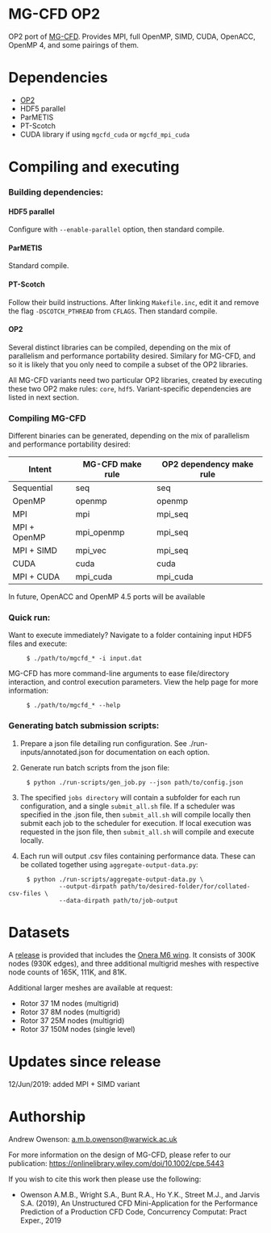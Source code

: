 MG-CFD OP2
==========================================

OP2 port of [MG-CFD](https://github.com/warwick-hpsc/MG-CFD-app-plain). Provides MPI, full OpenMP, SIMD, CUDA, OpenACC, OpenMP 4, and some pairings of them.

Dependencies
==========================================

* [OP2](https://github.com/OP-DSL/OP2-Common)
* HDF5 parallel
* ParMETIS
* PT-Scotch
* CUDA library if using `mgcfd_cuda` or `mgcfd_mpi_cuda`

Compiling and executing
==========================================

### Building dependencies:

#### HDF5 parallel
Configure with `--enable-parallel` option, then standard compile.

#### ParMETIS
Standard compile.

#### PT-Scotch
Follow their build instructions. After linking `Makefile.inc`, edit it and remove the flag `-DSCOTCH_PTHREAD` from `CFLAGS`. Then standard compile.

#### OP2
Several distinct libraries can be compiled, depending on the mix of parallelism and performance portability desired. Similary for MG-CFD, and so it is likely that you only need to compile a subset of the OP2 libraries. 

All MG-CFD variants need two particular OP2 libraries, created by executing these two OP2 make rules: `core`, `hdf5`. Variant-specific dependencies are listed in next section.

### Compiling MG-CFD

Different binaries can be generated, depending on the mix of parallelism and performance portability desired:

Intent | MG-CFD make rule | OP2 dependency make rule
------ | --------- | -----------------------------
Sequential | seq | seq
OpenMP | openmp | openmp
MPI | mpi | mpi_seq
MPI + OpenMP | mpi_openmp | mpi_seq
MPI + SIMD | mpi_vec | mpi_seq
CUDA | cuda | cuda
MPI + CUDA | mpi_cuda | mpi_cuda

In future, OpenACC and OpenMP 4.5 ports will be available

### Quick run:

Want to execute immediately? Navigate to a folder containing input HDF5 files and execute:

```Shell
     $ ./path/to/mgcfd_* -i input.dat
```

MG-CFD has more command-line arguments to ease file/directory interaction, and control execution parameters. View the help page for more information:

```Shell
     $ ./path/to/mgcfd_* --help
```

### Generating batch submission scripts:

1) Prepare a json file detailing run configuration. See ./run-inputs/annotated.json for documentation on each option. 

2) Generate run batch scripts from the json file:

```Shell
     $ python ./run-scripts/gen_job.py --json path/to/config.json
```
     
3) The specified `jobs directory` will contain a subfolder for each run configuration, and a single `submit_all.sh` file. If a scheduler was specified in the .json file, then `submit_all.sh` will compile locally then submit each job to the scheduler for execution. If local execution was requested in the json file, then `submit_all.sh` will compile and execute locally. 

4) Each run will output .csv files containing performance data. These can be collated together using `aggregate-output-data.py`:

```Shell
     $ python ./run-scripts/aggregate-output-data.py \ 
              --output-dirpath path/to/desired-folder/for/collated-csv-files \
              --data-dirpath path/to/job-output
```

Datasets
==========================================

A [release](https://github.com/warwick-hpsc/MG-CFD-app-OP2/releases) is provided that includes the [Onera M6 wing](https://www.grc.nasa.gov/WWW/wind/valid/m6wing/m6wing.html). It consists of 300K nodes (930K edges), and three additional multigrid meshes with respective node counts of 165K, 111K, and 81K. 

Additional larger meshes are available at request:
* Rotor 37 1M nodes (multigrid)
* Rotor 37 8M nodes (multigrid)
* Rotor 37 25M nodes (multigrid)
* Rotor 37 150M nodes (single level)

Updates since release
==========================================
12/Jun/2019: added MPI + SIMD variant

Authorship
==========================================

Andrew Owenson: a.m.b.owenson@warwick.ac.uk

For more information on the design of MG-CFD, please refer to our publication: https://onlinelibrary.wiley.com/doi/10.1002/cpe.5443

If you wish to cite this work then please use the following:

* Owenson A.M.B., Wright S.A., Bunt R.A., Ho Y.K., Street M.J., and Jarvis S.A. (2019), An Unstructured CFD Mini-Application for the Performance Prediction of a Production CFD Code, Concurrency Computat: Pract Exper., 2019

